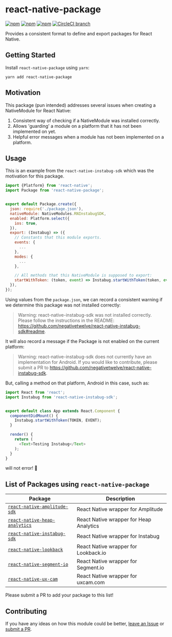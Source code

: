 # react-native-package

[![npm](https://img.shields.io/npm/v/react-native-package.svg)](https://www.npmjs.com/package/react-native-package)
[![npm](https://img.shields.io/npm/dt/react-native-package.svg)](https://www.npmjs.com/package/react-native-package)
[![npm](https://img.shields.io/npm/l/react-native-package.svg)](https://github.com/negativetwelve/react-native-package/blob/master/LICENSE)
[![CircleCI branch](https://img.shields.io/circleci/project/github/negativetwelve/react-native-package/master.svg)](https://circleci.com/gh/negativetwelve/react-native-package)

Provides a consistent format to define and export packages for React Native.

## Getting Started

Install `react-native-package` using `yarn`:

```shell
yarn add react-native-package
```

## Motivation

This package (pun intended) addresses several issues when creating a NativeModule for React Native:

1. Consistent way of checking if a NativeModule was installed correctly.
2. Allows 'guarding' a module on a platform that it has not been implemented on yet.
3. Helpful error messages when a module has not been implemented on a platform.

## Usage

This is an example from the `react-native-instabug-sdk` which was the motivation for this package.

```javascript
import {Platform} from 'react-native';
import Package from 'react-native-package';


export default Package.create({
  json: require('./package.json'),
  nativeModule: NativeModules.RNInstabugSDK,
  enabled: Platform.select({
    ios: true,
  }),
  export: (Instabug) => ({
    // Constants that this module exports.
    events: {
      ...
    },
    modes: {
      ...
    },

    // All methods that this NativeModule is supposed to export:
    startWithToken: (token, event) => Instabug.startWithToken(token, event),
  }),
});
```

Using values from the `package.json`, we can record a consistent warning if we determine this package was not installed correctly:

> Warning: react-native-instabug-sdk was not installed correctly. Please follow the instructions in the README: https://github.com/negativetwelve/react-native-instabug-sdk#readme.

It will also record a message if the Package is not enabled on the current platform:

> Warning: react-native-instabug-sdk does not currently have an implementation for Android. If you would like to contribute, please submit a PR to https://github.com/negativetwelve/react-native-instabug-sdk.

But, calling a method on that platform, Android in this case, such as:

```javascript
import React from 'react';
import Instabug from 'react-native-instabug-sdk';


export default class App extends React.Component {
  componentDidMount() {
    Instabug.startWithToken(TOKEN, EVENT);
  }

  render() {
    return (
      <Text>Testing Instabug</Text>
    );
  }
}
```

will not error! :tada:

## List of Packages using `react-native-package`

| Package | Description |
|---------|-------------|
| [`react-native-amplitude-sdk`](https://github.com/negativetwelve/react-native-amplitude-sdk) | React Native wrapper for Amplitude |
| [`react-native-heap-analytics`](https://github.com/negativetwelve/react-native-heap-analytics) | React Native wrapper for Heap Analytics |
| [`react-native-instabug-sdk`](https://github.com/negativetwelve/react-native-instabug-sdk) | React Native wrapper for Instabug |
| [`react-native-lookback`](https://github.com/negativetwelve/react-native-lookback) | React Native wrapper for Lookback.io |
| [`react-native-segment-io`](https://github.com/negativetwelve/react-native-segment-io) | React Native wrapper for Segment.io |
| [`react-native-ux-cam`](https://github.com/negativetwelve/react-native-ux-cam) | React Native wrapper for uxcam.com |

Please submit a PR to add your package to this list!

## Contributing

If you have any ideas on how this module could be better, [leave an Issue](https://github.com/negativetwelve/react-native-package/issues) or [submit a PR](https://github.com/negativetwelve/react-native-package/pulls).
